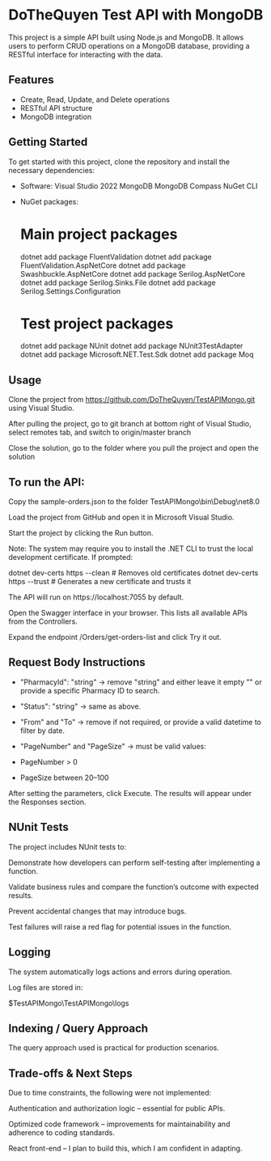 # DoTheQuyen Test API with MongoDB

This project is a simple API built using Node.js and MongoDB. It allows users to perform CRUD operations on a MongoDB database, providing a RESTful interface for interacting with the data.

## Features
- Create, Read, Update, and Delete operations
- RESTful API structure
- MongoDB integration

## Getting Started
To get started with this project, clone the repository and install the necessary dependencies:
- Software:
    Visual Studio 2022
    MongoDB
    MongoDB Compass
    NuGet CLI
- NuGet packages:
   # Main project packages
    dotnet add package FluentValidation
    dotnet add package FluentValidation.AspNetCore
    dotnet add package Swashbuckle.AspNetCore
    dotnet add package Serilog.AspNetCore
    dotnet add package Serilog.Sinks.File
    dotnet add package Serilog.Settings.Configuration

    # Test project packages
    dotnet add package NUnit
    dotnet add package NUnit3TestAdapter
    dotnet add package Microsoft.NET.Test.Sdk
    dotnet add package Moq  


## Usage

Clone the project from https://github.com/DoTheQuyen/TestAPIMongo.git using Visual Studio.

After pulling the project, go to git branch at bottom right of Visual Studio, select remotes tab, and switch to origin/master branch

Close the solution, go to the folder where you pull the project and open the solution

## To run the API:

Copy the sample-orders.json to the folder TestAPIMongo\bin\Debug\net8.0

Load the project from GitHub and open it in Microsoft Visual Studio.

Start the project by clicking the Run button.

Note: The system may require you to install the .NET CLI to trust the local development certificate. If prompted:

dotnet dev-certs https --clean   # Removes old certificates
dotnet dev-certs https --trust   # Generates a new certificate and trusts it


The API will run on https://localhost:7055 by default.

Open the Swagger interface in your browser. This lists all available APIs from the Controllers.

Expand the endpoint /Orders/get-orders-list and click Try it out.


## Request Body Instructions

- "PharmacyId": "string" → remove "string" and either leave it empty "" or provide a specific Pharmacy ID to search.

- "Status": "string" → same as above.

- "From" and "To" → remove if not required, or provide a valid datetime to filter by date.

- "PageNumber" and "PageSize" → must be valid values:

- PageNumber > 0

- PageSize between 20–100

After setting the parameters, click Execute. The results will appear under the Responses section.


## NUnit Tests

The project includes NUnit tests to:

Demonstrate how developers can perform self-testing after implementing a function.

Validate business rules and compare the function’s outcome with expected results.

Prevent accidental changes that may introduce bugs.

Test failures will raise a red flag for potential issues in the function.



## Logging

The system automatically logs actions and errors during operation.

Log files are stored in:

$TestAPIMongo\TestAPIMongo\logs



## Indexing / Query Approach

The query approach used is practical for production scenarios.



## Trade-offs & Next Steps

Due to time constraints, the following were not implemented:

Authentication and authorization logic – essential for public APIs.

Optimized code framework – improvements for maintainability and adherence to coding standards.

React front-end – I plan to build this, which I am confident in adapting.
